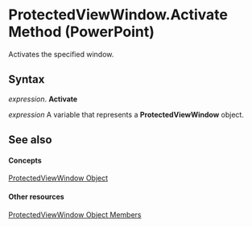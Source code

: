 
# ProtectedViewWindow.Activate Method (PowerPoint)

Activates the specified window.


## Syntax

 _expression_. **Activate**

 _expression_ A variable that represents a **ProtectedViewWindow** object.


## See also


#### Concepts


[ProtectedViewWindow Object](82112718-a952-17fd-513f-98b1855bd928.md)
#### Other resources


[ProtectedViewWindow Object Members](1c9b7b69-1626-546a-a389-06bc8d9c071d.md)
